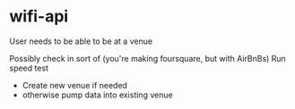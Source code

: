 # wifi-api

User needs to be able to be at a venue

Possibly check in sort of (you're making foursquare, but with AirBnBs)
Run speed test

- Create new venue if needed
- otherwise pump data into existing venue
